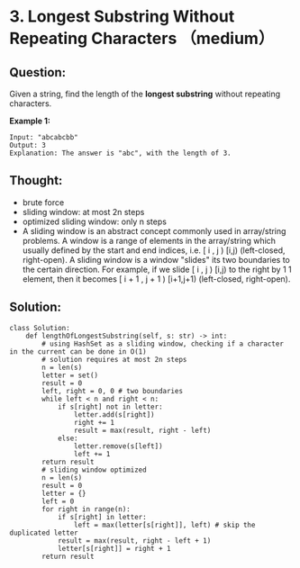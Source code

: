 # 3. Longest Substring Without Repeating Characters （medium）

## Question:

Given a string, find the length of the **longest substring** without repeating characters.

**Example 1:**

```text
Input: "abcabcbb"
Output: 3 
Explanation: The answer is "abc", with the length of 3. 
```

## Thought:

* brute force
* sliding window: at most 2n steps
* optimized sliding window: only n steps
* A sliding window is an abstract concept commonly used in array/string problems. A window is a range of elements in the array/string which usually defined by the start and end indices, i.e. \[ i , j \) \[i,j\) \(left-closed, right-open\). A sliding window is a window "slides" its two boundaries to the certain direction. For example, if we slide \[ i , j \) \[i,j\) to the right by 1 1 element, then it becomes \[ i + 1 , j + 1 \) \[i+1,j+1\) \(left-closed, right-open\).

## Solution:

```text
class Solution:
    def lengthOfLongestSubstring(self, s: str) -> int:
        # using HashSet as a sliding window, checking if a character in the current can be done in O(1)
        # solution requires at most 2n steps
        n = len(s)
        letter = set()
        result = 0
        left, right = 0, 0 # two boundaries
        while left < n and right < n:
            if s[right] not in letter:
                letter.add(s[right])
                right += 1
                result = max(result, right - left)
            else:
                letter.remove(s[left])
                left += 1
        return result
        # sliding window optimized
        n = len(s)
        result = 0
        letter = {}
        left = 0
        for right in range(n):
            if s[right] in letter:
                left = max(letter[s[right]], left) # skip the duplicated letter
            result = max(result, right - left + 1)
            letter[s[right]] = right + 1
        return result 
```

